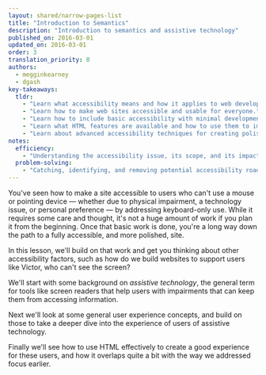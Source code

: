 ```yaml
---
layout: shared/narrow-pages-list
title: "Introduction to Semantics"
description: "Introduction to semantics and assistive technology"
published_on: 2016-03-01
updated_on: 2016-03-01
order: 3
translation_priority: 0
authors:
  - megginkearney
  - dgash
key-takeaways:
  tldr: 
    - "Learn what accessibility means and how it applies to web development."
    - "Learn how to make web sites accessible and usable for everyone."
    - "Learn how to include basic accessibility with minimal development impace."
    - "Learn what HTML features are available and how to use them to improve accessibility."
    - "Learn about advanced accessibility techniques for creating polished accessibility experiences."
notes:
  efficiency:
    - "Understanding the accessibility issue, its scope, and its impact can make you a better web developer."
  problem-solving:
    - "Catching, identifying, and removing potential accessibility roadblocks before they happen can improve your development process and reduce maintenance requirements."
---
```


You've seen how to make a site accessible to users who can't use a mouse or pointing device &mdash; whether due to physical impairment, a technology issue, or personal preference &mdash; by addressing keyboard-only use. While it requires some care and thought, it's not a huge amount of work if you plan it from the beginning. Once that basic work is done, you're a long way down the path to a fully accessible, and more polished, site. 

In this lesson, we'll build on that work and get you thinking about other accessibility factors, such as how do we build websites to support users like Victor, who can't see the screen?

We'll start with some background on *assistive technology*, the general term for tools like screen readers that help  users with impairments that can keep them from accessing information. 

Next we'll look at some general user experience concepts, and build on those to take a deeper dive into the experience of users of assistive technology. 

Finally we'll see how to use HTML effectively to create a good experience for these users, and how it overlaps quite a bit with the way we addressed focus earlier.
